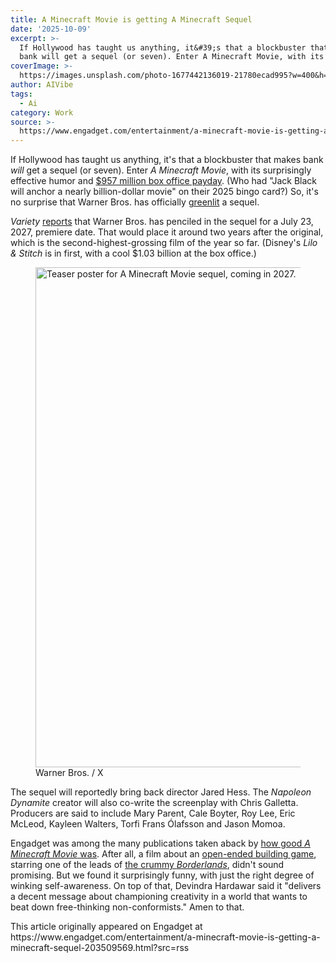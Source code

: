 ```yaml
---
title: A Minecraft Movie is getting A Minecraft Sequel
date: '2025-10-09'
excerpt: >-
  If Hollywood has taught us anything, it&#39;s that a blockbuster that makes
  bank will get a sequel (or seven). Enter A Minecraft Movie, with its surpr...
coverImage: >-
  https://images.unsplash.com/photo-1677442136019-21780ecad995?w=400&h=200&fit=crop&auto=format
author: AIVibe
tags:
  - Ai
category: Work
source: >-
  https://www.engadget.com/entertainment/a-minecraft-movie-is-getting-a-minecraft-sequel-203509569.html?src=rss
---
```

<p>If Hollywood has taught us anything, it&#39;s that a blockbuster that makes bank <em>will</em> get a sequel (or seven). Enter <em>A Minecraft Movie</em>, with its surprisingly effective humor and <a data-i13n="cpos:1;pos:1" href="https://www.engadget.com/entertainment/a-minecraft-movie-just-set-a-new-record-with-the-biggest-opening-ever-for-a-video-game-adaptation-in-the-us-192934482.html">$957 million box office payday</a>. (Who had &quot;Jack Black will anchor a nearly billion-dollar movie&quot; on their 2025 bingo card?) So, it&#39;s no surprise that Warner Bros. has officially <a data-i13n="elm:context_link;elmt:doNotAffiliate;cpos:2;pos:1" class="no-affiliate-link" href="https://x.com/minecraft/status/1976342404761518252">greenlit</a> a sequel.</p>
<p><em>Variety</em> <a data-i13n="elm:context_link;elmt:doNotAffiliate;cpos:3;pos:1" class="no-affiliate-link" href="https://variety.com/2025/film/news/minecraft-2-release-date-july-2027-1236544541/">reports</a> that Warner Bros. has penciled in the sequel for a July 23, 2027, premiere date. That would place it around two years after the original, which is the second-highest-grossing film of the year so far. (Disney&#39;s <em>Lilo &amp; Stitch</em> is in first, with a cool $1.03 billion at the box office.)</p>
<span id="end-legacy-contents"></span><p></p>
<figure><img src="https://s.yimg.com/os/creatr-uploaded-images/2025-10/c3323e00-a54d-11f0-9bbd-d8671d7cdaf7" data-crop-orig-src="https://s.yimg.com/os/creatr-uploaded-images/2025-10/c3323e00-a54d-11f0-9bbd-d8671d7cdaf7" style="height:800px;width:1334px;" alt="Teaser poster for A Minecraft Movie sequel, coming in 2027." data-uuid="8b99b2ee-c622-3c13-9f3f-08f678a729d4"><figcaption></figcaption><div class="photo-credit">Warner Bros. / X</div></figure>
<p>The sequel will reportedly bring back director Jared Hess. The <em>Napoleon Dynamite</em> creator will also co-write the screenplay with Chris Galletta. Producers are said to include Mary Parent, Cale Boyter, Roy Lee, Eric McLeod, Kayleen Walters, Torfi Frans Ólafsson and Jason Momoa.</p>
<p>Engadget was among the many publications taken aback by <a data-i13n="cpos:4;pos:1" href="https://www.engadget.com/entertainment/tv-movies/a-minecraft-movie-review-its-good-actually-190035499.html">how good <em>A Minecraft Movie</em> was</a>. After all, a film about an <a data-i13n="cpos:5;pos:1" href="https://www.engadget.com/2014-08-11-minecraft-explainer.html">open-ended building game</a>, starring one of the leads of <a data-i13n="cpos:6;pos:1" href="https://www.engadget.com/entertainment/tv-movies/the-borderlands-movie-is-an-astounding-waste-of-potential-160032875.html">the crummy <em>Borderlands</em></a>, didn&#39;t sound promising. But we found it surprisingly funny, with just the right degree of winking self-awareness. On top of that, Devindra Hardawar said it &quot;delivers a decent message about championing creativity in a world that wants to beat down free-thinking non-conformists.&quot; Amen to that.</p>This article originally appeared on Engadget at https://www.engadget.com/entertainment/a-minecraft-movie-is-getting-a-minecraft-sequel-203509569.html?src=rss
